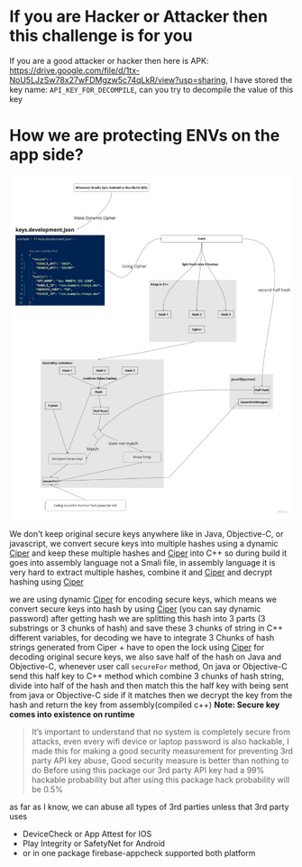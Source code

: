 # If you are Hacker or Attacker then this challenge is for you

If you are a good attacker or hacker then here is APK: https://drive.google.com/file/d/1tx-NoU5LJzSw78x27wFDMgzw5c74qLkR/view?usp=sharing, I have stored the key name: `API_KEY_FOR_DECOMPILE`, can you try to decompile the value of this key

# How we are protecting ENVs on the app side?

<div align="center">
    <img style="margin-right: 55px;" src="../media/flowchart.jpg">
</div>

We don't keep original secure keys anywhere like in Java, Objective-C, or javascript, we convert secure keys into multiple hashes using a dynamic [Ciper](https://en.wikipedia.org/wiki/Cipher) and keep these multiple hashes and [Ciper](https://en.wikipedia.org/wiki/Cipher) into C++ so during build it goes into assembly language not a Smali file, in assembly language it is very hard to extract multiple hashes, combine it and [Ciper](https://en.wikipedia.org/wiki/Cipher) and decrypt hashing using [Ciper](https://en.wikipedia.org/wiki/Cipher)

we are using dynamic [Ciper](https://en.wikipedia.org/wiki/Cipher) for encoding secure keys, which means we convert secure keys into hash by using [Ciper](https://en.wikipedia.org/wiki/Cipher) (you can say dynamic password) after getting hash we are splitting this hash into 3 parts (3 substrings or 3 chunks of hash) and save these 3 chunks of string in C++ different variables, for decoding we have to integrate 3 Chunks of hash strings generated from Ciper + have to open the lock using [Ciper](https://en.wikipedia.org/wiki/Cipher) for decoding original secure keys, we also save half of the hash on Java and Objective-C, whenever user call `secureFor` method, On java or Objective-C send this half key to C++ method which combine 3 chunks of hash string, divide into half of the hash and then match this the half key with being sent from java or Objective-C side if it matches then we decrypt the key from the hash and return the key from assembly(compiled c++)
**Note: Secure key comes into existence on runtime**

> It’s important to understand that no system is completely secure from attacks, even every wifi device or laptop password is also hackable, I made this for making a good security measurement for preventing 3rd party API key abuse, Good security measure is better than nothing to do
> Before using this package our 3rd party API key had a 99% hackable probability but after using this package hack probability will be 0.5%

as far as I know, we can abuse all types of 3rd parties unless that 3rd party uses

- DeviceCheck or App Attest for IOS
- Play Integrity or SafetyNet for Android
- or in one package firebase-appcheck supported both platform
